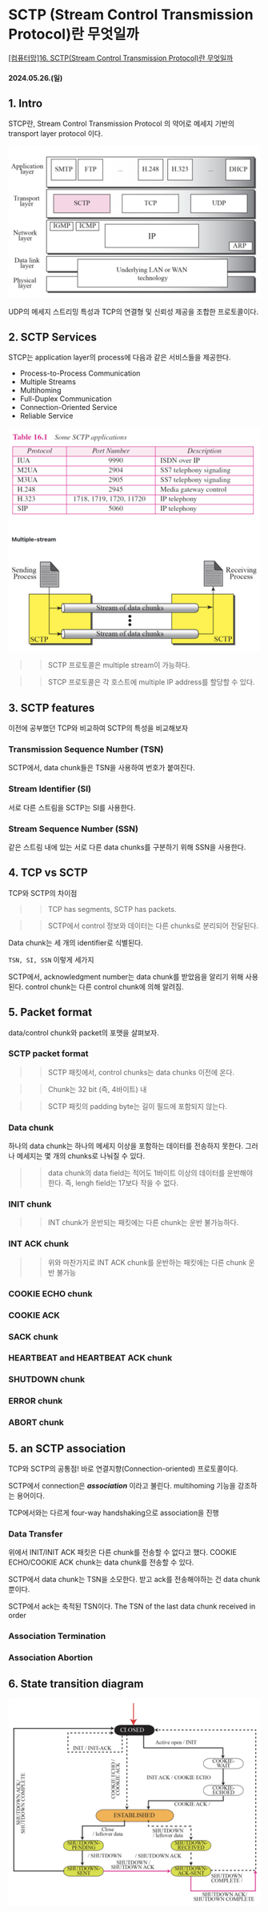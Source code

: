 # SCTP (Stream Control Transmission Protocol)란 무엇일까

[[컴퓨터망]16. SCTP(Stream Control Transmission Protocol)란 무엇일까](https://velog.io/@yooniverseis/16.-SCTPStream-Control-Transmission-Protocol%EB%9E%80-%EB%AC%B4%EC%97%87%EC%9D%BC%EA%B9%8C)

#### 2024.05.26.(일)

## 1. Intro

STCP란, Stream Control Transmission Protocol 의 약어로 메세지 기반의 transport layer protocol 이다.

![16](/assets/images/2024-05-26/16.png)

UDP의 메세지 스트리밍 특성과 TCP의 연결형 및 신뢰성 제공을 조합한 프로토콜이다.

## 2. SCTP Services

STCP는 application layer의 process에 다음과 같은 서비스들을 제공한다.

- Process-to-Process Communication
- Multiple Streams
- Multihoming
- Full-Duplex Communication
- Connection-Oriented Service
- Reliable Service

![17](/assets/images/2024-05-26/17.png)

> > SCTP 프로토콜은 multiple stream이 가능하다.

> > STCP 프로토콜은 각 호스트에 multiple IP address를 할당할 수 있다.

## 3. SCTP features

이전에 공부했던 TCP와 비교하여 SCTP의 특성을 비교해보자

### Transmission Sequence Number (TSN)

SCTP에서, data chunk들은 TSN을 사용하여 번호가 붙여진다.

### Stream Identifier (SI)

서로 다른 스트림을 SCTP는 SI를 사용한다.

### Stream Sequence Number (SSN)

같은 스트림 내에 있는 서로 다른 data chunks를 구분하기 위해 SSN을 사용한다.

## 4. TCP vs SCTP

TCP와 SCTP의 차이점

> > TCP has segments, SCTP has packets.

> > SCTP에서 control 정보와 데이터는 다른 chunks로 분리되어 전달된다.

Data chunk는 세 개의 identifier로 식별된다.

`TSN, SI, SSN` 이렇게 세가지

SCTP에서, acknowledgment number는 data chunk를 받았음을 알리기 위해 사용된다.
control chunk는 다른 control chunk에 의해 알려짐.

## 5. Packet format

data/control chunk와 packet의 포맷을 살펴보자.

### SCTP packet format

> > SCTP 패킷에서, control chunks는 data chunks 이전에 온다.

> > Chunk는 32 bit (즉, 4바이트) 내

> > SCTP 패킷의 padding byte는 길이 필드에 포함되지 않는다.

### Data chunk

하나의 data chunk는 하나의 메세지 이상을 포함하는 데이터를 전송하지 못한다. 그러나 메세지는 몇 개의 chunks로 나눠질 수 있다.

> > data chunk의 data field는 적어도 1바이트 이상의 데이터를 운반해야 한다. 즉, lengh field는 17보다 작을 수 없다.

### INIT chunk

> > INT chunk가 운반되는 패킷에는 다른 chunk는 운반 불가능하다.

### INT ACK chunk

> > 위와 마찬가지로 INT ACK chunk를 운반하는 패킷에는 다른 chunk 운반 불가능

### COOKIE ECHO chunk

### COOKIE ACK

### SACK chunk

### HEARTBEAT and HEARTBEAT ACK chunk

### SHUTDOWN chunk

### ERROR chunk

### ABORT chunk

## 5. an SCTP association

TCP와 SCTP의 공통점!
바로 연결지향(Connection-oriented) 프로토콜이다.

SCTP에서 connection은 **_association_** 이라고 불린다.
multihoming 기능을 강조하는 용어이다.

TCP에서와는 다르게 four-way handshaking으로 association을 진행

### Data Transfer

위에서 INIT/INIT ACK 패킷은 다른 chunk를 전송할 수 없다고 했다.
COOKIE ECHO/COOKIE ACK chunk는 data chunk를 전송할 수 있다.

SCTP에서 data chunk는 TSN을 소모한다.
받고 ack를 전송해야하는 건 data chunk 뿐이다.

SCTP에서 ack는 축적된 TSN이다.
The TSN of the last data chunk received in order

### Association Termination

### Association Abortion

## 6. State transition diagram

![18](/assets/images/2024-05-26/18.png)
